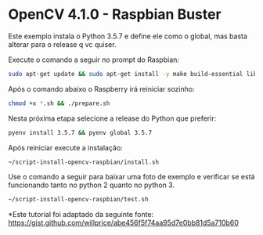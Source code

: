 # OpenCV 4.1.0 - Raspbian Buster #

Este exemplo instala o Python 3.5.7 e define ele como o global, mas basta alterar para o release q vc quiser.

Execute o comando a seguir no prompt do Raspbian:
```bash
sudo apt-get update && sudo apt-get install -y make build-essential libssl-dev zlib1g-dev libbz2-dev libreadline-dev libsqlite3-dev wget curl llvm libncurses5-dev libncursesw5-dev openssl bzip2 && curl https://pyenv.run | bash && git clone https://github.com/alexandremendoncaalvaro/script-install-opencv-raspbian.git ~/script-install-opencv-raspbian && cd ~/script-install-opencv-raspbian
```

Após o comando abaixo o Raspberry irá reiniciar sozinho:
```bash
chmod +x *.sh && ./prepare.sh
```

Nesta próxima etapa selecione a release do Python que preferir:
```bash
pyenv install 3.5.7 && pyenv global 3.5.7
```

Após reiniciar execute a instalação:
```bash
~/script-install-opencv-raspbian/install.sh
```

Use o comando a seguir para baixar uma foto de exemplo e verificar se está funcionando tanto no python 2 quanto no python 3.
```bash
~/script-install-opencv-raspbian/test.sh
```

*Este tutorial foi adaptado da seguinte fonte:
https://gist.github.com/willprice/abe456f5f74aa95d7e0bb81d5a710b60
